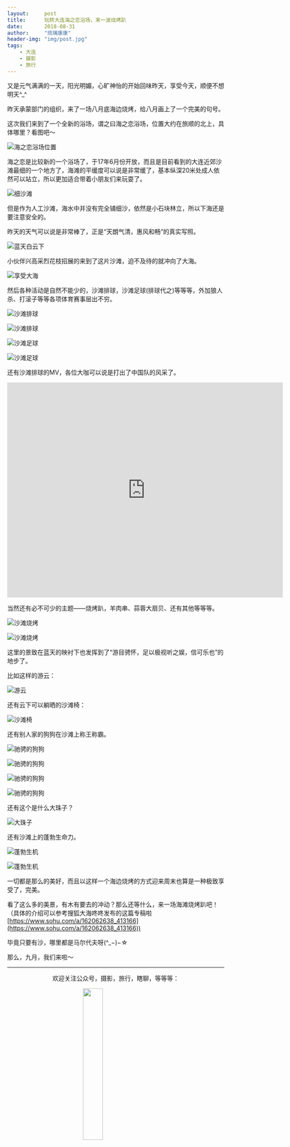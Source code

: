 ```yaml
---
layout:     post
title:      玩转大连海之恋浴场，来一波烧烤趴
date:       2018-08-31
author:     "琉璃康康"
header-img: "img/post.jpg"
tags:
    - 大连
    - 摄影
    - 旅行
---
```


<style>
img{
  display:block;
  margin:0
  auto;
}
</style>

<meta name="referrer" content="never">

又是元气满满的一天，阳光明媚，心旷神怡的开始回味昨天，享受今天，顺便不想明天^_^

昨天承蒙部门的组织，来了一场八月底海边烧烤，给八月画上了一个完美的句号。

这次我们来到了一个全新的浴场，谓之曰海之恋浴场，位置大约在旅顺的北上，具体哪里？看图吧～

![海之恋浴场位置][1]

海之恋是比较新的一个浴场了，于17年6月份开放，而且是目前看到的大连近郊沙滩最细的一个地方了，海滩的平缓度可以说是非常缓了，基本纵深20米处成人依然可以站立，所以更加适合带着小朋友们来玩耍了。

![细沙滩][2]

但是作为人工沙滩，海水中并没有完全铺细沙，依然是小石块林立，所以下海还是要注意安全的。

昨天的天气可以说是非常棒了，正是“天朗气清，惠风和畅”的真实写照。

![蓝天白云下][3]

小伙伴兴高采烈花枝招展的来到了这片沙滩，迫不及待的就冲向了大海。

![享受大海][4]

然后各种活动是自然不能少的，沙滩排球，沙滩足球(排球代之)等等等，外加狼人杀、打滚子等等各项体育赛事层出不穷。

![沙滩排球][5]

![沙滩排球][6]

![沙滩足球][7]

![沙滩足球][8]

还有沙滩排球的MV，各位大咖可以说是打出了中国队的风采了。

<div align="center">
<iframe frameborder="0" width="640" height="498" src="https://v.qq.com/iframe/player.html?vid=y07737driqq&tiny=0&auto=0" allowfullscreen></iframe>
</div>

当然还有必不可少的主题——烧烤趴，羊肉串、蒜蓉大扇贝、还有其他等等等。

![沙滩烧烤][9]

![沙滩烧烤][10]

这里的景致在蓝天的映衬下也发挥到了“游目骋怀，足以极视听之娱，信可乐也”的地步了。

比如这样的游云：

![游云][11]

还有云下可以躺晒的沙滩椅：

![沙滩椅][12]

还有别人家的狗狗在沙滩上称王称霸。

![驰骋的狗狗][13]

![驰骋的狗狗][14]

![驰骋的狗狗][15]

![驰骋的狗狗][16]

还有这个是什么大珠子？

![大珠子][17]

还有沙滩上的蓬勃生命力。

![蓬勃生机][18]

![蓬勃生机][19]

一切都是那么的美好，而且以这样一个海边烧烤的方式迎来周末也算是一种极致享受了，完美。

看了这么多的美景，有木有要去的冲动？那么还等什么，来一场海滩烧烤趴吧！（具体的介绍可以参考搜狐大海咚咚发布的这篇专稿啦 [https://www.sohu.com/a/162062638_413166](https://www.sohu.com/a/162062638_413166))

毕竟只要有沙，哪里都是马尔代夫呀(^_−)−☆

那么，九月，我们来啦～

------------
<p align="center">欢迎关注公众号，摄影，旅行，瞎聊，等等等：</p>
<img src="https://mmbiz.qpic.cn/mmbiz_jpg/QqiaFS6NT0eD1g2UjYu4VfCGHmbhgVqOAnNnJQfN7ZhRVUCopYOsfpPtIEB95VNEqu8trAxJXzGDg01ka6z6wzQ/0?wx_fmt=jpeg" width="30%" />

  [1]: https://mmbiz.qpic.cn/mmbiz_png/QqiaFS6NT0eDATXIDuTzvibFdibvzPItlzXgWBItII0A8yEibZnplVAhZz9nhjKx62tn3noKmvn5Lwb74612EwOrEQ/0?wx_fmt=png
  [2]: https://mmbiz.qpic.cn/mmbiz_jpg/QqiaFS6NT0eDATXIDuTzvibFdibvzPItlzXuEhz83luUYpgvNhQQ4GZfovmtjz5rD9SBEo0ubicIt1OZO1CJiba5ENA/0?wx_fmt=jpeg
  [3]: https://mmbiz.qpic.cn/mmbiz_jpg/QqiaFS6NT0eDATXIDuTzvibFdibvzPItlzX2CSmpVmVhV1rvib8pic2ImoSUmNvb038WVkz351nJWIZEiaMlfV89PeAQ/0?wx_fmt=jpeg
  [4]: https://mmbiz.qpic.cn/mmbiz_jpg/QqiaFS6NT0eDATXIDuTzvibFdibvzPItlzXQLFFf0rHB5ovk2sg1oCON2IFhic9GZvoNn1NGMoSOJSZ2nibKSTZjIpA/0?wx_fmt=jpeg
  [5]: https://mmbiz.qpic.cn/mmbiz_jpg/QqiaFS6NT0eDATXIDuTzvibFdibvzPItlzXSO4xWe0z49M0Np0GrZQMXL0RsIjjOhGibN7AaeEWNicmg6VaZkBYeLpA/0?wx_fmt=jpeg
  [6]: https://mmbiz.qpic.cn/mmbiz_jpg/QqiaFS6NT0eDATXIDuTzvibFdibvzPItlzXPibbOt1icwUKc4BGkibAxbRME0snekNpNSH9QAShjwsW7DIz0CLq1CBuA/0?wx_fmt=jpeg
  [7]: https://mmbiz.qpic.cn/mmbiz_jpg/QqiaFS6NT0eDATXIDuTzvibFdibvzPItlzXJ1ahM1xFzaSFJZK8PJfXN6AwzgV9BArLibDS9KCaTI4SuyORzjRrWOA/0?wx_fmt=jpeg
  [8]: https://mmbiz.qpic.cn/mmbiz_jpg/QqiaFS6NT0eDATXIDuTzvibFdibvzPItlzXdrI2Pa5lLlrYlJ5s1yEIadq2kgAdWC4rxXHic5xhVcSx7lNaG77zicbw/0?wx_fmt=jpeg
  [9]: https://mmbiz.qpic.cn/mmbiz_jpg/QqiaFS6NT0eDATXIDuTzvibFdibvzPItlzXsSI2bnvrvlxhLrrCo45hh3CjLia6xrTTwW71ZbAvkia6ibHtibkXCwM22g/0?wx_fmt=jpeg
  [10]: https://mmbiz.qpic.cn/mmbiz_jpg/QqiaFS6NT0eDATXIDuTzvibFdibvzPItlzXxRY1tgLyKU5Ld7rct2aPJ6tEWYGuPxAJQs9kIpY3LFMc8zwbribhrLw/0?wx_fmt=jpeg
  [11]: https://mmbiz.qpic.cn/mmbiz_jpg/QqiaFS6NT0eDATXIDuTzvibFdibvzPItlzXPibBtMrXDzUVy7uibTjnVZlu0LYc4G1dRN3hqicjicMRuLPkRzeQDuDpicQ/0?wx_fmt=jpeg
  [12]: https://mmbiz.qpic.cn/mmbiz_jpg/QqiaFS6NT0eDATXIDuTzvibFdibvzPItlzXHhicmXnuOSVtzAJbSUOeTKNgjLokLslXevjcUnrt2mZw2eV54hdTryA/0?wx_fmt=jpeg
  [13]: https://mmbiz.qpic.cn/mmbiz_jpg/QqiaFS6NT0eDATXIDuTzvibFdibvzPItlzX2xic5JMjiarORLVHAiab34rk4RkalLnIAtkibnZwQ9AXW1pepy8X9U2ibhA/0?wx_fmt=jpeg
  [14]: https://mmbiz.qpic.cn/mmbiz_jpg/QqiaFS6NT0eDATXIDuTzvibFdibvzPItlzXOmmUWCmia9PnUJ4R8g1nKDE5LIm9MtMHnt2ibKWIoHicibIj3NXb9sfMPw/0?wx_fmt=jpeg
  [15]: https://mmbiz.qpic.cn/mmbiz_jpg/QqiaFS6NT0eDATXIDuTzvibFdibvzPItlzX5dd3UkEMXIsfwmp6Q8ImeOtmqVWx2SFmhPibx8tU0tUSxSt56Wd7Hbw/0?wx_fmt=jpeg
  [16]: https://mmbiz.qpic.cn/mmbiz_jpg/QqiaFS6NT0eDATXIDuTzvibFdibvzPItlzXdZOV0ia8ctMPXdfjzLNMp2C7AgEofSCibW3yN2nfWwZfj3o4ib5VSdNPQ/0?wx_fmt=jpeg
  [17]: https://mmbiz.qpic.cn/mmbiz_jpg/QqiaFS6NT0eDATXIDuTzvibFdibvzPItlzXm3svHkyHuqoxZMVlEeHagN8ia4I8zcgZ3HQIOevoyA88icQwjPERSmqA/0?wx_fmt=jpeg
  [18]: https://mmbiz.qpic.cn/mmbiz_jpg/QqiaFS6NT0eDATXIDuTzvibFdibvzPItlzX7Pe778svkzVNEzKy7czM2YW0JyaZwqicUXNWyDkZYhuPAPA3mgCTa8w/0?wx_fmt=jpeg
  [19]: https://mmbiz.qpic.cn/mmbiz_jpg/QqiaFS6NT0eDATXIDuTzvibFdibvzPItlzX2q27Fvf5BBJS5QVd6WrH8y2BjGMsOBusabhhfZjOI6d9uQ2fS7fKtQ/0?wx_fmt=jpeg


